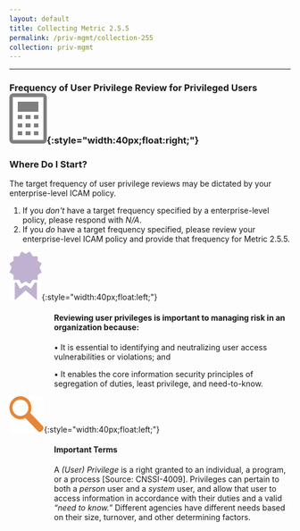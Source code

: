 ```yaml
---
layout: default
title: Collecting Metric 2.5.5
permalink: /priv-mgmt/collection-255
collection: priv-mgmt
---
```

---
### Frequency of User Privilege Review for Privileged Users   ![calc logo](../img/calc.png){:style="width:40px;float:right;"}
### Where Do I Start?

The target frequency of user privilege reviews may be dictated by your enterprise-level ICAM policy.

1. 	If you *don't* have a target frequency specified by a enterprise-level policy, please respond with *N/A*.
2. If you *do* have a target frequency specified, please review your enterprise-level ICAM policy and provide that frequency for Metric 2.5.5.

![ribbon  logo](../img/ribbon.png){:style="width:40px;float:left;"}
<style>
div .usa-alert {background-color: #e1f3f8;}
div .usa-alert-text {
padding-left: 5rem;
horizontal-align: right; }
  </style>
  <div class="usa-alert">
  <div class="usa-alert-text">
    <p class="usa-alert-text"><H4>Reviewing user privileges is important to managing risk in an organization because:</H4></p>
<p>
  • It is essential to identifying and neutralizing user access vulnerabilities or violations; and</p>
<p>
  • It enables the core information security principles of segregation of duties, least privilege, and need-to-know.</p>
</div>
</div>

![focus logo](../img/focus.png){:style="width:40px;float:left;"}
<style>
div .usa-alert {background-color: #e1f3f8;}
div .usa-alert-text {
padding-left: 5rem;
horizontal-align: right; }
  </style>
  <div class="usa-alert">
  <div class="usa-alert-text"><H4>Important Terms</H4>
<p>
  A <i>(User) Privilege</i> is a right granted to an individual, a program, or a process [Source: CNSSI-4009]. Privileges can pertain to both a <i>person</i> user and a <i>system</i> user, and allow that user to access information in accordance with their duties and a valid <i>“need to know.”</i> Different agencies have different needs based on their size, turnover, and other determining factors.
</p>
